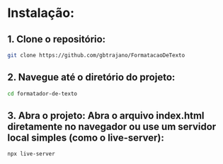 # Instalação:

## 1. Clone o repositório:

```bash
git clone https://github.com/gbtrajano/FormatacaoDeTexto
```

## 2. Navegue até o diretório do projeto:

```bash
cd formatador-de-texto
```

## 3. Abra o projeto: Abra o arquivo index.html diretamente no navegador ou use um servidor local simples (como o live-server):

```bash
npx live-server
```
